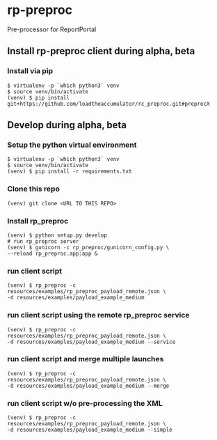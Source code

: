 # rp-preproc
Pre-processor for ReportPortal

## Install rp-preproc client during alpha, beta
### Install via pip
    $ virtualenv -p `which python3` venv
    $ source venv/bin/activate
    (venv) $ pip install git+https://github.com/loadtheaccumulator/rc_preproc.git#preprocX


## Develop during alpha, beta
### Setup the python virtual environment
    $ virtualenv -p `which python3` venv
    $ source venv/bin/activate
    (venv) $ pip install -r requirements.txt

### Clone this repo
    (venv) git clone <URL TO THIS REPO>

### Install rp_preproc
    (venv) $ python setup.py develop
    # run rp_preproc server
    (venv) $ gunicorn -c rp_preproc/gunicorn_config.py \
    --reload rp_preproc.app:app &

### run client script
    (venv) $ rp_preproc -c resources/examples/rp_preproc_payload_remote.json \
    -d resources/examples/payload_example_medium

### run client script using the remote rp_preproc service
    (venv) $ rp_preproc -c resources/examples/rp_preproc_payload_remote.json \
    -d resources/examples/payload_example_medium --service

### run client script and merge multiple launches
    (venv) $ rp_preproc -c resources/examples/rp_preproc_payload_remote.json \
    -d resources/examples/payload_example_medium --merge

### run client script w/o pre-processing the XML
    (venv) $ rp_preproc -c resources/examples/rp_preproc_payload_remote.json \
    -d resources/examples/payload_example_medium --simple
